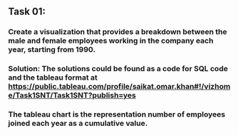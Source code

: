## Task 01:
### Create a visualization that provides a breakdown between the male and female employees working in the company each year, starting from 1990. 

### Solution: The solutions could be found as a code for SQL code and the tableau format at https://public.tableau.com/profile/saikat.omar.khan#!/vizhome/Task1SNT/Task1SNT?publish=yes 

### The tableau chart is the representation number of employees joined each year as a cumulative value. 

